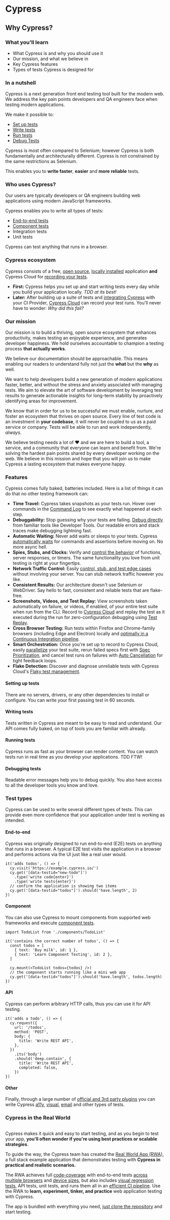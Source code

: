 # Cypress

## Why Cypress?

### &#x20;What you'll learn[​](https://docs.cypress.io/guides/overview/why-cypress#What-youll-learn) <a href="#what-youll-learn" id="what-youll-learn"></a>

* What Cypress is and why you should use it
* Our mission, and what we believe in
* Key Cypress features
* Types of tests Cypress is designed for

### In a nutshell[​](https://docs.cypress.io/guides/overview/why-cypress#In-a-nutshell) <a href="#in-a-nutshell" id="in-a-nutshell"></a>

Cypress is a next generation front end testing tool built for the modern web. We address the key pain points developers and QA engineers face when testing modern applications.

We make it possible to:

* [Set up tests](https://docs.cypress.io/guides/overview/why-cypress#Setting-up-tests)
* [Write tests](https://docs.cypress.io/guides/overview/why-cypress#Writing-tests)
* [Run tests](https://docs.cypress.io/guides/overview/why-cypress#Running-tests)
* [Debug Tests](https://docs.cypress.io/guides/overview/why-cypress#Debugging-tests)

Cypress is most often compared to Selenium; however Cypress is both fundamentally and architecturally different. Cypress is not constrained by the same restrictions as Selenium.

This enables you to **write faster**, **easier** and **more reliable** tests.

### Who uses Cypress?[​](https://docs.cypress.io/guides/overview/why-cypress#Who-uses-Cypress) <a href="#who-uses-cypress" id="who-uses-cypress"></a>

Our users are typically developers or QA engineers building web applications using modern JavaScript frameworks.

Cypress enables you to write all types of tests:

* [End-to-end tests](https://docs.cypress.io/guides/end-to-end-testing/writing-your-first-end-to-end-test)
* [Component tests](https://docs.cypress.io/guides/component-testing/overview)
* Integration tests
* Unit tests

Cypress can test anything that runs in a browser.

### Cypress ecosystem[​](https://docs.cypress.io/guides/overview/why-cypress#Cypress-ecosystem) <a href="#cypress-ecosystem" id="cypress-ecosystem"></a>

Cypress consists of a free, [open source](https://github.com/cypress-io/cypress), [locally installed](https://docs.cypress.io/guides/getting-started/installing-cypress) application **and** Cypress Cloud for [recording your tests](https://docs.cypress.io/guides/cloud/introduction).

* **First:** Cypress helps you set up and start writing tests every day while you build your application locally. _TDD at its best!_
* **Later:** After building up a suite of tests and [integrating Cypress](https://docs.cypress.io/guides/continuous-integration/introduction) with your CI Provider, [Cypress Cloud](https://docs.cypress.io/guides/cloud/introduction) can record your test runs. You'll never have to wonder: _Why did this fail?_

### Our mission[​](https://docs.cypress.io/guides/overview/why-cypress#Our-mission) <a href="#our-mission" id="our-mission"></a>

Our mission is to build a thriving, open source ecosystem that enhances productivity, makes testing an enjoyable experience, and generates developer happiness. We hold ourselves accountable to champion a testing process **that actually works**.

We believe our documentation should be approachable. This means enabling our readers to understand fully not just the **what** but the **why** as well.

We want to help developers build a new generation of modern applications faster, better, and without the stress and anxiety associated with managing tests. We aim to elevate the art of software development by leveraging test results to generate actionable insights for long-term stability by proactively identifying areas for improvement.

We know that in order for us to be successful we must enable, nurture, and foster an ecosystem that thrives on open source. Every line of test code is an investment in **your codebase**, it will never be coupled to us as a paid service or company. Tests will be able to run and work independently, _always_.

We believe testing needs a lot of ❤️ and we are here to build a tool, a service, and a community that everyone can learn and benefit from. We're solving the hardest pain points shared by every developer working on the web. We believe in this mission and hope that you will join us to make Cypress a lasting ecosystem that makes everyone happy.

### Features[​](https://docs.cypress.io/guides/overview/why-cypress#Features) <a href="#features" id="features"></a>

Cypress comes fully baked, batteries included. Here is a list of things it can do that no other testing framework can:

* **Time Travel:** Cypress takes snapshots as your tests run. Hover over commands in the [Command Log](https://docs.cypress.io/guides/core-concepts/cypress-app#Command-Log) to see exactly what happened at each step.
* **Debuggability:** Stop guessing why your tests are failing. [Debug directly](https://docs.cypress.io/guides/guides/debugging) from familiar tools like Developer Tools. Our readable errors and stack traces make debugging lightning fast.
* **Automatic Waiting:** Never add waits or sleeps to your tests. Cypress [automatically waits](https://docs.cypress.io/guides/core-concepts/introduction-to-cypress#Cypress-is-Not-Like-jQuery) for commands and assertions before moving on. No more async hell.
* **Spies, Stubs, and Clocks:** Verify and [control the behavior](https://docs.cypress.io/guides/guides/stubs-spies-and-clocks) of functions, server responses, or timers. The same functionality you love from unit testing is right at your fingertips.
* **Network Traffic Control:** Easily [control, stub, and test edge cases](https://docs.cypress.io/guides/guides/network-requests) without involving your server. You can stub network traffic however you like.
* **Consistent Results:** Our architecture doesn't use Selenium or WebDriver. Say hello to fast, consistent and reliable tests that are flake-free.
* **Screenshots, Videos, and Test Replay:** View screenshots taken automatically on failure, or videos, if enabled, of your entire test suite when run from the CLI. Record to [Cypress Cloud](https://docs.cypress.io/guides/cloud/introduction) and replay the test as it executed during the run for zero-configuration debugging using [Test Replay](https://docs.cypress.io/guides/cloud/test-replay).
* **Cross Browser Testing:** Run tests within Firefox and Chrome-family browsers (including Edge and Electron) locally and [optimally in a Continuous Integration pipeline](https://docs.cypress.io/guides/guides/cross-browser-testing).
* **Smart Orchestration:** Once you're set up to record to Cypress Cloud, easily [parallelize](https://docs.cypress.io/guides/cloud/smart-orchestration/parallelization) your test suite, rerun failed specs first with [Spec Prioritization](https://docs.cypress.io/guides/cloud/smart-orchestration/spec-prioritization), and cancel test runs on failures with [Auto Cancellation](https://docs.cypress.io/guides/cloud/smart-orchestration/run-cancellation) for tight feedback loops.
* **Flake Detection:** Discover and diagnose unreliable tests with Cypress Cloud's [Flaky test management](https://docs.cypress.io/guides/cloud/flaky-test-management).

#### &#x20;Setting up tests[​](https://docs.cypress.io/guides/overview/why-cypress#Setting-up-tests) <a href="#setting-up-tests" id="setting-up-tests"></a>

There are no servers, drivers, or any other dependencies to install or configure. You can write your first passing test in 60 seconds.

#### &#x20;Writing tests[​](https://docs.cypress.io/guides/overview/why-cypress#Writing-tests) <a href="#writing-tests" id="writing-tests"></a>

Tests written in Cypress are meant to be easy to read and understand. Our API comes fully baked, on top of tools you are familiar with already.

#### &#x20;Running tests[​](https://docs.cypress.io/guides/overview/why-cypress#Running-tests) <a href="#running-tests" id="running-tests"></a>

Cypress runs as fast as your browser can render content. You can watch tests run in real time as you develop your applications. TDD FTW!

#### &#x20;Debugging tests[​](https://docs.cypress.io/guides/overview/why-cypress#Debugging-tests) <a href="#debugging-tests" id="debugging-tests"></a>

Readable error messages help you to debug quickly. You also have access to all the developer tools you know and love.

### Test types[​](https://docs.cypress.io/guides/overview/why-cypress#Test-types) <a href="#test-types" id="test-types"></a>

Cypress can be used to write several different types of tests. This can provide even more confidence that your application under test is working as intended.

#### End-to-end[​](https://docs.cypress.io/guides/overview/why-cypress#End-to-end) <a href="#end-to-end" id="end-to-end"></a>

Cypress was originally designed to run end-to-end (E2E) tests on anything that runs in a browser. A typical E2E test visits the application in a browser and performs actions via the UI just like a real user would.

```
it('adds todos', () => {
  cy.visit('https://example.cypress.io/')
  cy.get('[data-testid="new-todo"]')
    .type('write code{enter}')
    .type('write tests{enter}')
  // confirm the application is showing two items
  cy.get('[data-testid="todos"]').should('have.length', 2)
})
```

#### Component[​](https://docs.cypress.io/guides/overview/why-cypress#Component) <a href="#component" id="component"></a>

You can also use Cypress to mount components from supported web frameworks and execute [component tests](https://docs.cypress.io/guides/component-testing/overview).

```
import TodoList from './components/TodoList'

it('contains the correct number of todos', () => {
  const todos = [
    { text: 'Buy milk', id: 1 },
    { text: 'Learn Component Testing', id: 2 },
  ]

  cy.mount(<TodoList todos={todos} />)
  // the component starts running like a mini web app
  cy.get('[data-testid="todos"]').should('have.length', todos.length)
})
```

#### API[​](https://docs.cypress.io/guides/overview/why-cypress#API) <a href="#api" id="api"></a>

Cypress can perform arbitrary HTTP calls, thus you can use it for API testing.

```
it('adds a todo', () => {
  cy.request({
    url: '/todos',
    method: 'POST',
    body: {
      title: 'Write REST API',
    },
  })
    .its('body')
    .should('deep.contain', {
      title: 'Write REST API',
      completed: false,
    })
})
```

#### Other[​](https://docs.cypress.io/guides/overview/why-cypress#Other) <a href="#other" id="other"></a>

Finally, through a large number of [official and 3rd party plugins](https://docs.cypress.io/plugins) you can write Cypress [a11y](https://github.com/component-driven/cypress-axe), [visual](https://docs.cypress.io/plugins#Visual%20Testing), [email](https://docs.cypress.io/faq/questions/using-cypress-faq#How-do-I-check-that-an-email-was-sent-out) and other types of tests.

### Cypress in the Real World[​](https://docs.cypress.io/guides/overview/why-cypress#Cypress-in-the-Real-World) <a href="#cypress-in-the-real-world" id="cypress-in-the-real-world"></a>

<figure><img src="https://docs.cypress.io/img/guides/overview/v10/real-world-app.png" alt=""><figcaption></figcaption></figure>

Cypress makes it quick and easy to start testing, and as you begin to test your app, **you'll often wonder if you're using best practices or scalable strategies**.

To guide the way, the Cypress team has created the [Real World App (RWA)](https://github.com/cypress-io/cypress-realworld-app), a full stack example application that demonstrates testing with **Cypress in practical and realistic scenarios.**

The RWA achieves full [code-coverage](https://docs.cypress.io/guides/tooling/code-coverage) with end-to-end tests [across multiple browsers](https://docs.cypress.io/guides/guides/cross-browser-testing) and [device sizes](https://docs.cypress.io/api/commands/viewport), but also includes [visual regression tests](https://docs.cypress.io/guides/tooling/visual-testing), API tests, unit tests, and runs them all in an [efficient CI pipeline](https://cloud.cypress.io/projects/7s5okt). Use the RWA to **learn, experiment, tinker, and practice** web application testing with Cypress.

The app is bundled with everything you need, [just clone the repository](https://github.com/cypress-io/cypress-realworld-app) and start testing.
